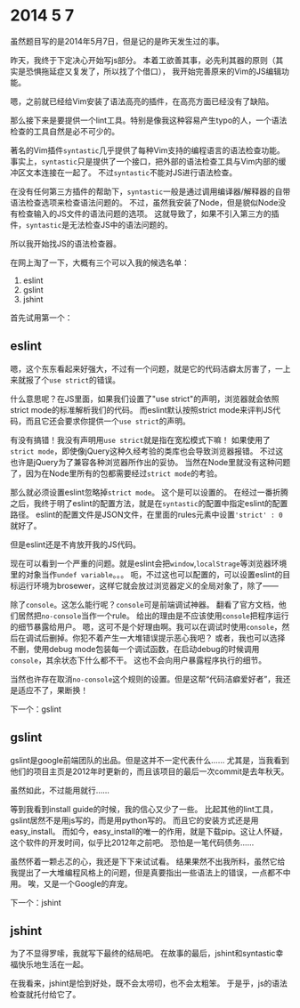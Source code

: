 2014 5 7
=====

虽然题目写的是2014年5月7日，但是记的是昨天发生过的事。

昨天，我终于下定决心开始写js部分。
本着工欲善其事，必先利其器的原则（其实是恐惧拖延症又复发了，所以找了个借口），
我开始完善原来的Vim的JS编辑功能。

嗯，之前就已经给Vim安装了语法高亮的插件，在高亮方面已经没有了缺陷。

那么接下来是要提供一个lint工具。特别是像我这种容易产生typo的人，一个语法检查的工具自然是必不可少的。

著名的Vim插件`syntastic`几乎提供了每种Vim支持的编程语言的语法检查功能。
事实上，`syntastic`只是提供了一个接口，把外部的语法检查工具与Vim内部的缓冲区文本连接在一起了。
不过`syntastic`不能对JS进行语法检查。

在没有任何第三方插件的帮助下，`syntastic`一般是通过调用编译器/解释器的自带语法检查选项来检查语法问题的。
不过，虽然我安装了Node，但是貌似Node没有检查输入的JS文件的语法问题的选项。
这就导致了，如果不引入第三方的插件，`syntastic`是无法检查JS中的语法问题的。

所以我开始找JS的语法检查器。

在网上淘了一下，大概有三个可以入我的候选名单：
1. eslint
2. gslint
3. jshint

首先试用第一个：

eslint
-----

嗯，这个东东看起来好强大，不过有一个问题，就是它的代码洁癖太厉害了，一上来就报了个`use strict`的错误。

什么意思呢？在JS里面，如果我们设置了"use strict"的声明，浏览器就会依照strict mode的标准解析我们的代码。
而eslint默认按照strict mode来评判JS代码，而且它还会要求你提供一个`use strict`的声明。

有没有搞错！我没有声明用`use strict`就是指在宽松模式下嘛！
如果使用了`strict mode`，即使像jQuery这种久经考验的类库也会导致浏览器报错。
不过这也许是jQuery为了兼容各种浏览器所作出的妥协。
当然在Node里就没有这种问题了，因为在Node里所有的包都需要经过`strict mode`的考验。

那么就必须设置eslint忽略掉`strict mode`。
这个是可以设置的。
在经过一番折腾之后，我终于明了eslint的配置方法，就是在`syntastic`的配置中指定eslint的配置路径。
eslint的配置文件是JSON文件，在里面的rules元素中设置`'strict' : 0` 就好了。

但是eslint还是不肯放开我的JS代码。

现在可以看到一个严重的问题。就是eslint会把`window`,`localStrage`等浏览器环境里的对象当作`undef variable`。。。
呃，不过这也可以配置的，可以设置eslint的目标运行环境为brosewer，这样它就会放过浏览器定义的全局对象了，除了——

除了`console`。这怎么能行呢？`console`可是前端调试神器。
翻看了官方文档，他们居然把`no-console`当作一个rule。
给出的理由是不应该使用`console`把程序运行的细节暴露给用户。
嗯，这可不是个好理由啊。我可以在调试时使用`console`，然后在调试后删掉。你犯不着产生一大堆错误提示恶心我吧？
或者，我也可以选择不删，使用debug mode包装每一个调试函数，在启动debug的时候调用`console`，其余状态下什么都不干。
这也不会向用户暴露程序执行的细节。

当然也许存在取消`no-console`这个规则的设置。但是这帮“代码洁癖爱好者”，我还是适应不了，果断换！

下一个：gslint

gslint
-----

gslint是google前端团队的出品。但是这并不一定代表什么……
尤其是，当我看到他们的项目主页是2012年时更新的，而且该项目的最后一次commit是去年秋天。

虽然如此，不过能用就行……

等到我看到install guide的时候，我的信心又少了一些。
比起其他的lint工具，gslint居然不是用js写的，而是用python写的。
而且它的安装方式还是用easy\_install。
而如今，easy\_install的唯一的作用，就是下载pip。这让人怀疑，这个软件的开发时间，似乎比2012年之前吧。
恐怕是一笔代码债务……

虽然怀着一颗忐忑的心，我还是下下来试试看。
结果果然不出我所料，虽然它给我提出了一大堆编程风格上的问题，但是真要指出一些语法上的错误，一点都不中用。
唉，又是一个Google的弃宠。

下一个：jshint

jshint
-----

为了不显得罗嗦，我就写下最终的结局吧。
在故事的最后，jshint和syntastic幸福快乐地生活在一起。

在我看来，jshint是恰到好处，既不会太唠叨，也不会太粗笨。
于是乎，js的语法检查就托付给它了。
